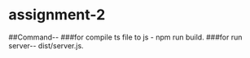 # assignment-2

##Command--
###for compile ts file to js - npm run build.
###for run server-- dist/server.js.
